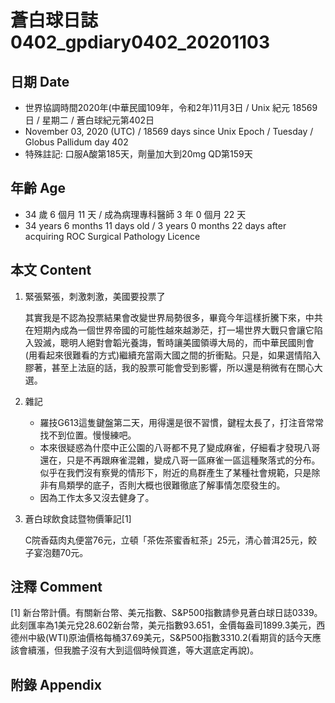 [_metadata_:encoding]: - "utf-8"
[_metadata_:language]: - "zh-Hant-TW"
[_metadata_:fileformat]: - "markdown"
[_metadata_:MIME_type]: - "text/plain"
[_metadata_:markdown_version]: - "commonmark version 0.29"
[_metadata_:markdown_spec]: - "https://spec.commonmark.org/0.29/"

# 蒼白球日誌0402_gpdiary0402_20201103 #

## 日期 Date ##

* 世界協調時間2020年(中華民國109年，令和2年)11月3日 / Unix 紀元 18569 日 / 星期二 / 蒼白球紀元第402日
* November 03, 2020 (UTC) / 18569 days since Unix Epoch / Tuesday / Globus Pallidum day 402
* 特殊註記: 口服A酸第185天，劑量加大到20mg QD第159天

## 年齡 Age ##

* 34 歲 6 個月 11 天 / 成為病理專科醫師 3 年 0 個月 22 天
* 34 years 6 months 11 days old / 3 years 0 months 22 days after acquiring ROC Surgical Pathology Licence

## 本文 Content ##

1. 緊張緊張，刺激刺激，美國要投票了

    其實我是不認為投票結果會改變世界局勢很多，畢竟今年這樣折騰下來，中共在短期內成為一個世界帝國的可能性越來越渺茫，打一場世界大戰只會讓它陷入毀滅，聰明人絕對會韜光養誨，暫時讓美國領導大局的，而中華民國則會(用看起來很難看的方式)繼續充當兩大國之間的折衝點。只是，如果選情陷入膠著，甚至上法庭的話，我的股票可能會受到影響，所以還是稍微有在關心大選。

2. 雜記

    * 羅技G613這隻鍵盤第二天，用得還是很不習慣，鍵程太長了，打注音常常找不到位置。慢慢練吧。
    * 本來很疑惑為什麼中正公園的八哥都不見了變成麻雀，仔細看才發現八哥還在，只是不再跟麻雀混雜，變成八哥一區麻雀一區這種聚落式的分布。似乎在我們沒有察覺的情形下，附近的鳥群產生了某種社會規範，只是除非有鳥類學的底子，否則大概也很難徹底了解事情怎麼發生的。
    * 因為工作太多又沒去健身了。
    
2. 蒼白球飲食誌暨物價筆記[1]

    C院香菇肉丸便當76元，立頓「茶佐茶蜜香紅茶」25元，清心普洱25元，餃子宴泡麵70元。

## 注釋 Comment ##

[1] 新台幣計價。有關新台幣、美元指數、S&P500指數請參見蒼白球日誌0339。此刻匯率為1美元兌28.602新台幣，美元指數93.651，金價每盎司1899.3美元，西德州中級(WTI)原油價格每桶37.69美元，S&P500指數3310.2(看期貨的話今天應該會續漲，但我膽子沒有大到這個時候買進，等大選底定再說)。



## 附錄 Appendix ##

